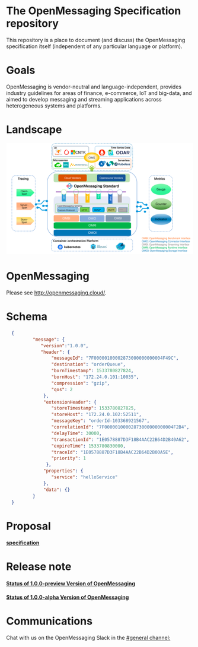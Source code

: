 # The OpenMessaging Specification repository

This repository is a place to document (and discuss) the OpenMessaging specification itself (independent of any particular language or platform).

# Goals
OpenMessaging is vendor-neutral and language-independent, provides industry guidelines for areas of finance, e-commerce, IoT and big-data, and aimed to develop messaging and streaming applications across heterogeneous systems and platforms.

# Landscape
![landscape](assets/images/landscape-1.0.0-preview.png)

# OpenMessaging
Please see http://openmessaging.cloud/.

# Schema
```json
  {
          "message": {
             "version":"1.0.0",
             "header": {
                 "messageId": "7F00000100002873000000000004F49C",
                 "destination": "orderQueue",
                 "bornTimestamp": 1533780827824,
                 "bornHost": "172.24.0.101:10035",
                 "compression": "gzip",
                 "qos": 2
              },
              "extensionHeader": {
                 "storeTimestamp": 1533780827825,
                 "storeHost": "172.24.0.102:52511",
                 "messageKey": "orderId-103368921567",
                 "correlationId": "7F00000100002873000000000004F2B4",
                 "delayTime": 30000,
                 "transactionId": "1E0578887D3F18B4AAC22B64D2B40A62",
                 "expireTime": 1533780830000,
                 "traceId": "1E0578887D3F18B4AAC22B64D2B00A5E",
                 "priority": 1
               },
              "properties": {
                 "service": "helloService"
              },
              "data": {}
          }
  }
```



# Proposal
#### [specification](specification-schema.md)

# Release note

#### [Status of 1.0.0-preview Version of OpenMessaging](1.0.0-preview-release-note.md)
#### [Status of 1.0.0-alpha Version of OpenMessaging](1.0.0-alpha-release-note.md)

# Communications
Chat with us on the OpenMessaging Slack in the [#general channel:](https://openmessaging.herokuapp.com/) 
